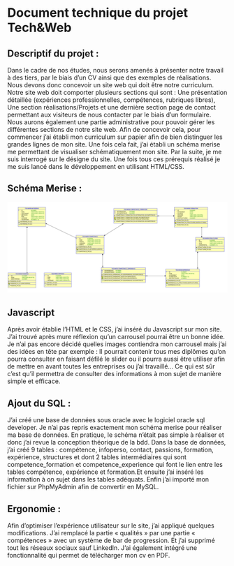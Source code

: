 # Document technique du projet Tech&Web

## Descriptif du projet :

Dans le cadre de nos études, nous serons amenés à présenter notre travail à des tiers, par le biais d’un CV ainsi que des exemples de réalisations. Nous devons donc concevoir un site web qui doit être notre curriculum. Notre site web doit comporter plusieurs sections qui sont : Une présentation détaillée (expériences professionnelles, compétences, rubriques libres), Une section réalisations/Projets et une dernière section page de contact permettant aux visiteurs de nous contacter par le biais d’un formulaire. Nous aurons également une partie administrative pour pouvoir gérer les différentes sections de notre site web. Afin de concevoir cela, pour commencer j’ai établi mon curriculum sur papier afin de bien distinguer les grandes lignes de mon site. Une fois cela fait, j’ai établi un schéma merise me permettant de visualiser schématiquement mon site. Par la suite, je me suis interrogé sur le désigne du site. Une fois tous ces prérequis réalisé je me suis lancé dans le développement en utilisant HTML/CSS.

## Schéma Merise :

![merise](/img/MONT_VALENTIN_MERISE.PNG)

## Javascript

Après avoir établie l’HTML et le CSS, j’ai inséré du Javascript sur mon site. J’ai trouvé après mure réflexion qu’un carrousel pourrai être un bonne idée. Je n’ai pas encore décidé quelles images contiendra mon carrousel mais j’ai des idées en tête par exemple : Il pourrait contenir tous mes diplômes qu’on pourra consulter en faisant défilé le slider ou il pourra aussi être utiliser afin de mettre en avant toutes les entreprises ou j’ai travaillé… Ce qui est sûr c’est qu’il permettra de consulter des informations à mon sujet de manière simple et efficace.

## Ajout du SQL :

J’ai créé une base de données sous oracle avec le logiciel oracle sql developer. Je n’ai pas repris exactement mon schéma merise pour réaliser ma base de données. En pratique, le schéma n’était pas simple à réaliser et donc j’ai revue la conception théorique de la bdd. Dans la base de données, j’ai créé 9 tables : compétence, infoperso, contact, passions, formation, expérience, structures et dont 2 tables intermédiaires qui sont competence_formation et competence_experience qui font le lien entre les tables compétence, expérience et formation.Et ensuite j’ai inséré les information à on sujet dans les tables adéquats. Enfin j’ai importé mon fichier sur PhpMyAdmin afin de convertir en MySQL.

## Ergonomie :

Afin d’optimiser l’expérience utilisateur sur le site, j’ai appliqué quelques modifications. J’ai remplacé la partie « qualités » par une partie « compétences » avec un système de bar de progression. Et j’ai supprimé tout les réseaux sociaux sauf LinkedIn. J’ai également intégré une fonctionnalité qui permet de télécharger mon cv en PDF.
